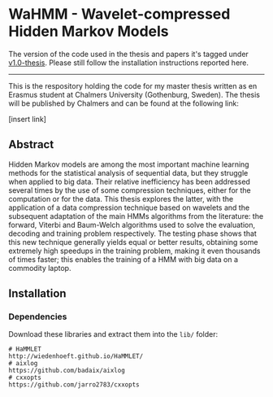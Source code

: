 # WaHMM - Wavelet-compressed Hidden Markov Models

The version of the code used in the thesis and papers it's tagged under [v1.0-thesis](https://github.com/lucabello/wavelet-hmms/tree/v1.0-thesis). Please still follow the installation instructions reported here.

---

This is the respository holding the code for my master thesis written as en Erasmus student at Chalmers University (Gothenburg, Sweden). The thesis will be published by Chalmers and can be found at the following link:

[insert link]

## Abstract
Hidden Markov models are among the most important machine learning methods for the statistical analysis of sequential data, but they struggle when applied to big data. Their relative inefficiency has been addressed several times by the use of some compression techniques, either for the computation or for the data. This thesis explores the latter, with the application of a data compression technique based on wavelets and the subsequent adaptation of the main HMMs algorithms from the literature: the forward, Viterbi and Baum-Welch algorithms used to solve the evaluation, decoding and training problem respectively. The testing phase shows that this new technique generally yields equal or better results, obtaining some extremely high speedups in the training problem, making it even thousands of times faster; this enables the training of a HMM with big data on a commodity laptop.


## Installation

### Dependencies
Download these libraries and extract them into the `lib/` folder:
```
# HaMMLET
http://wiedenhoeft.github.io/HaMMLET/
# aixlog
https://github.com/badaix/aixlog
# cxxopts
https://github.com/jarro2783/cxxopts
```

